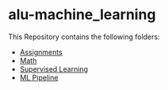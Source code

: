 # alu-machine_learning

This Repository contains the following folders:
- [Assignments](https://github.com/MohamedAYasin/alu-machine_learning/tree/main/Assignments)
- [Math](https://github.com/MohamedAYasin/alu-machine_learning/tree/main/math)
- [Supervised Learning](https://github.com/MohamedAYasin/alu-machine_learning/tree/main/supervised_learning)
- [ML Pipeline](https://github.com/MohamedAYasin/alu-machine_learning/tree/main/pipeline)
